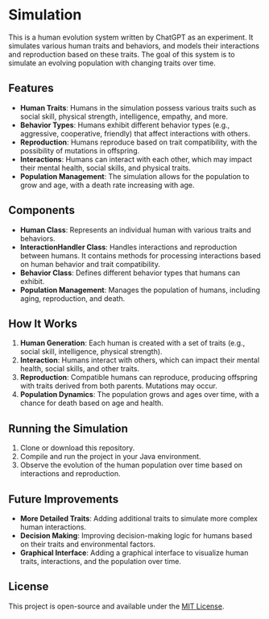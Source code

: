 # Simulation

This is a human evolution system written by ChatGPT as an experiment. It simulates various human traits and behaviors, and models their interactions and reproduction based on these traits. The goal of this system is to simulate an evolving population with changing traits over time.

## Features

- **Human Traits**: Humans in the simulation possess various traits such as social skill, physical strength, intelligence, empathy, and more.
- **Behavior Types**: Humans exhibit different behavior types (e.g., aggressive, cooperative, friendly) that affect interactions with others.
- **Reproduction**: Humans reproduce based on trait compatibility, with the possibility of mutations in offspring.
- **Interactions**: Humans can interact with each other, which may impact their mental health, social skills, and physical traits.
- **Population Management**: The simulation allows for the population to grow and age, with a death rate increasing with age.

## Components

- **Human Class**: Represents an individual human with various traits and behaviors.
- **InteractionHandler Class**: Handles interactions and reproduction between humans. It contains methods for processing interactions based on human behavior and trait compatibility.
- **Behavior Class**: Defines different behavior types that humans can exhibit.
- **Population Management**: Manages the population of humans, including aging, reproduction, and death.

## How It Works

1. **Human Generation**: Each human is created with a set of traits (e.g., social skill, intelligence, physical strength).
2. **Interaction**: Humans interact with others, which can impact their mental health, social skills, and other traits.
3. **Reproduction**: Compatible humans can reproduce, producing offspring with traits derived from both parents. Mutations may occur.
4. **Population Dynamics**: The population grows and ages over time, with a chance for death based on age and health.

## Running the Simulation

1. Clone or download this repository.
2. Compile and run the project in your Java environment.
3. Observe the evolution of the human population over time based on interactions and reproduction.

## Future Improvements

- **More Detailed Traits**: Adding additional traits to simulate more complex human interactions.
- **Decision Making**: Improving decision-making logic for humans based on their traits and environmental factors.
- **Graphical Interface**: Adding a graphical interface to visualize human traits, interactions, and the population over time.

## License

This project is open-source and available under the [MIT License](LICENSE).
